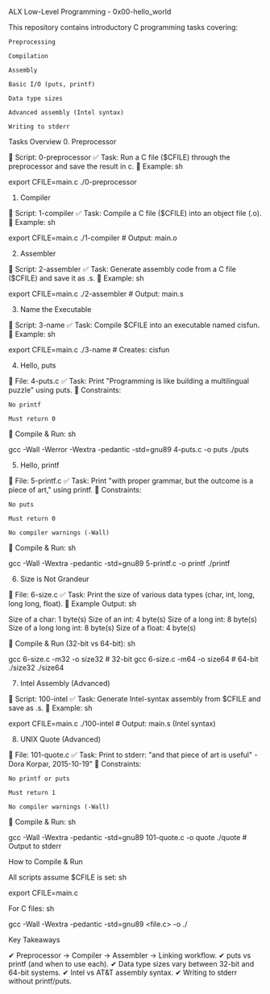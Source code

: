 ALX Low-Level Programming - 0x00-hello_world

This repository contains introductory C programming tasks covering:

    Preprocessing

    Compilation

    Assembly

    Basic I/O (puts, printf)

    Data type sizes

    Advanced assembly (Intel syntax)

    Writing to stderr

Tasks Overview
0. Preprocessor

📜 Script: 0-preprocessor
✅ Task: Run a C file ($CFILE) through the preprocessor and save the result in c.
🔹 Example:
sh

export CFILE=main.c
./0-preprocessor

1. Compiler

📜 Script: 1-compiler
✅ Task: Compile a C file ($CFILE) into an object file (.o).
🔹 Example:
sh

export CFILE=main.c
./1-compiler  # Output: main.o

2. Assembler

📜 Script: 2-assembler
✅ Task: Generate assembly code from a C file ($CFILE) and save it as .s.
🔹 Example:
sh

export CFILE=main.c
./2-assembler  # Output: main.s

3. Name the Executable

📜 Script: 3-name
✅ Task: Compile $CFILE into an executable named cisfun.
🔹 Example:
sh

export CFILE=main.c
./3-name  # Creates: cisfun

4. Hello, puts

📜 File: 4-puts.c
✅ Task: Print "Programming is like building a multilingual puzzle" using puts.
🔹 Constraints:

    No printf

    Must return 0

🔹 Compile & Run:
sh

gcc -Wall -Werror -Wextra -pedantic -std=gnu89 4-puts.c -o puts
./puts

5. Hello, printf

📜 File: 5-printf.c
✅ Task: Print "with proper grammar, but the outcome is a piece of art," using printf.
🔹 Constraints:

    No puts

    Must return 0

    No compiler warnings (-Wall)

🔹 Compile & Run:
sh

gcc -Wall -Wextra -pedantic -std=gnu89 5-printf.c -o printf
./printf

6. Size is Not Grandeur

📜 File: 6-size.c
✅ Task: Print the size of various data types (char, int, long, long long, float).
🔹 Example Output:
sh

Size of a char: 1 byte(s)
Size of an int: 4 byte(s)
Size of a long int: 8 byte(s)
Size of a long long int: 8 byte(s)
Size of a float: 4 byte(s)

🔹 Compile & Run (32-bit vs 64-bit):
sh

gcc 6-size.c -m32 -o size32  # 32-bit
gcc 6-size.c -m64 -o size64  # 64-bit
./size32
./size64

7. Intel Assembly (Advanced)

📜 Script: 100-intel
✅ Task: Generate Intel-syntax assembly from $CFILE and save as .s.
🔹 Example:
sh

export CFILE=main.c
./100-intel  # Output: main.s (Intel syntax)

8. UNIX Quote (Advanced)

📜 File: 101-quote.c
✅ Task: Print to stderr:
"and that piece of art is useful\" - Dora Korpar, 2015-10-19"
🔹 Constraints:

    No printf or puts

    Must return 1

    No compiler warnings (-Wall)

🔹 Compile & Run:
sh

gcc -Wall -Wextra -pedantic -std=gnu89 101-quote.c -o quote
./quote  # Output to stderr

How to Compile & Run

All scripts assume $CFILE is set:
sh

export CFILE=main.c

For C files:
sh

gcc -Wall -Wextra -pedantic -std=gnu89 <file.c> -o <output>
./<output>

Key Takeaways

✔ Preprocessor → Compiler → Assembler → Linking workflow.
✔ puts vs printf (and when to use each).
✔ Data type sizes vary between 32-bit and 64-bit systems.
✔ Intel vs AT&T assembly syntax.
✔ Writing to stderr without printf/puts.

